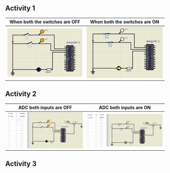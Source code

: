 ## Activity 1
|When both the switches are OFF|When both the switches are ON|
|---------------------|---------------------|
|![](activity1_00.PNG)|![](activity1_11.PNG)|

## Activity 2
|ADC both inputs are OFF|ADC both inputs are ON|
|-----------------------|----------------------|
|![](activity2_01.PNG)|![](activity2_02.PNG)|
## Activity 3
